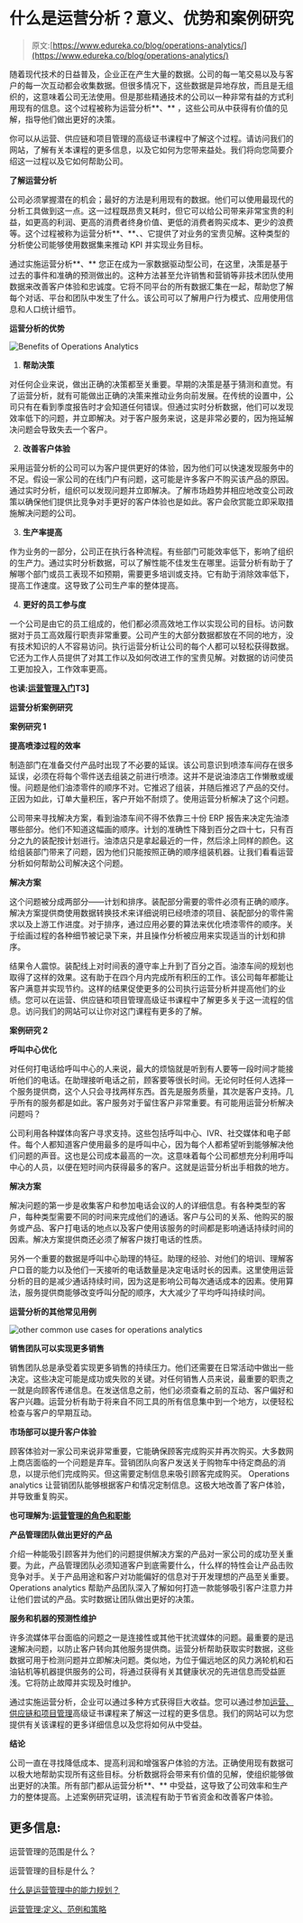 # 什么是运营分析？意义、优势和案例研究

> 原文:[https://www.edureka.co/blog/operations-analytics/](https://www.edureka.co/blog/operations-analytics/)

随着现代技术的日益普及，企业正在产生大量的数据。公司的每一笔交易以及与客户的每一次互动都会收集数据。但很多情况下，这些数据是异地存放，而且是无组织的，这意味着公司无法使用。但是那些精通技术的公司以一种非常有益的方式利用现有的信息。这个过程被称为运营分析**、** ，这些公司从中获得有价值的见解，指导他们做出更好的决策。

你可以从运营、供应链和项目管理的高级证书课程中了解这个过程。请访问我们的网站，了解有关本课程的更多信息，以及它如何为您带来益处。我们将向您简要介绍这一过程以及它如何帮助公司。

**了解运营分析**

公司必须掌握潜在的机会；最好的方法是利用现有的数据。他们可以使用最现代的分析工具做到这一点。这一过程既昂贵又耗时，但它可以给公司带来非常宝贵的利益，如更高的利润、更高的消费者终身价值、更低的消费者购买成本、更少的浪费等。这个过程被称为运营分析**、**、、它提供了对业务的宝贵见解。这种类型的分析使公司能够使用数据集来推动 KPI 并实现业务目标。

通过实施运营分析**、** 您正在成为一家数据驱动型公司，在这里，决策是基于过去的事件和准确的预测做出的。这种方法甚至允许销售和营销等非技术团队使用数据来改善客户体验和忠诚度。它将不同平台的所有数据汇集在一起，帮助您了解每个对话、平台和团队中发生了什么。该公司可以了解用户行为模式、应用使用信息和人口统计细节。

**运营分析的优势**

![Benefits of Operations Analytics](../Images/5cb80de2b6805b2f676a86e06e38b508.png)

1.  **帮助决策**

对任何企业来说，做出正确的决策都至关重要。早期的决策是基于猜测和直觉。有了运营分析，就有可能做出正确的决策来推动业务向前发展。在传统的设置中，公司只有在看到季度报告时才会知道任何错误。但通过实时分析数据，他们可以发现效率低下的问题，并立即解决。对于客户服务来说，这是非常必要的，因为拖延解决问题会导致失去一个客户。

2.  **改善客户体验**

采用运营分析的公司可以为客户提供更好的体验，因为他们可以快速发现服务中的不足。假设一家公司的在线门户有问题，这可能是许多客户不购买该产品的原因。通过实时分析，组织可以发现问题并立即解决。了解市场趋势并相应地改变公司政策以确保他们提供比竞争对手更好的客户体验也是如此。客户会欣赏能立即采取措施解决问题的公司。

3.  **生产率提高**

作为业务的一部分，公司正在执行各种流程。有些部门可能效率低下，影响了组织的生产力。通过实时分析数据，可以了解性能不佳发生在哪里。运营分析有助于了解哪个部门或员工表现不如预期，需要更多培训或支持。它有助于消除效率低下，提高工作速度。这导致了公司生产率的整体提高。

4.  **更好的员工参与度**

一个公司是由它的员工组成的，他们都必须高效地工作以实现公司的目标。访问数据对于员工高效履行职责非常重要。公司产生的大部分数据都放在不同的地方，没有技术知识的人不容易访问。执行运营分析让公司的每个人都可以轻松获得数据。它还为工作人员提供了对其工作以及如何改进工作的宝贵见解。对数据的访问使员工更加投入，工作效率更高。

**也读:[运营管理入门](https://www.edureka.co/blog/beginners-guide-to-operations-management/)T3】**

**运营分析案例研究**

**案例研究 1**

**提高喷漆过程的效率**

制造部门在准备交付产品时出现了不必要的延误。该公司意识到喷漆车间存在很多延误，必须在将每个零件送去组装之前进行喷漆。这并不是说油漆店工作懒散或缓慢。问题是他们油漆零件的顺序不对。它推迟了组装，并随后推迟了产品的交付。正因为如此，订单大量积压，客户开始不耐烦了。使用运营分析解决了这个问题。

公司带来寻找解决方案，看到油漆车间不得不依靠三十份 ERP 报告来决定先油漆哪些部分。他们不知道这幅画的顺序。计划的准确性下降到百分之四十七，只有百分之九的装配按计划进行。油漆店只是拿起最近的一件，然后涂上同样的颜色。这给组装部门带来了问题，因为他们只能按照正确的顺序组装机器。让我们看看运营分析如何帮助公司解决这个问题。

**解决方案**

这个问题被分成两部分——计划和排序。装配部分需要的零件必须有正确的顺序。解决方案提供商使用数据转换技术来详细说明已经喷漆的项目、装配部分的零件需求以及上游工作进度。对于排序，通过应用必要的算法来优化喷漆零件的顺序。关于绘画过程的各种细节被记录下来，并且操作分析被应用来实现适当的计划和排序。

结果令人震惊。装配线上对时间表的遵守率上升到了百分之百。油漆车间的规划也取得了这样的效果。这有助于在四个月内完成所有积压的工作。该公司每年都能让客户满意并实现节约。这样的结果促使更多的公司执行运营分析并提高他们的业绩。您可以在运营、供应链和项目管理高级证书课程中了解更多关于这一流程的信息。访问我们的网站可以让你对这门课程有更多的了解。

**案例研究 2**

**呼叫中心优化**

对任何打电话给呼叫中心的人来说，最大的烦恼就是听到有人要等一段时间才能接听他们的电话。在助理接听电话之前，顾客要等很长时间。无论何时任何人选择一个服务提供商，这个人只会寻找两样东西。首先是服务质量，其次是客户支持。几乎所有的服务都是如此。客户服务对于留住客户非常重要。有可能用运营分析解决问题吗？

公司利用各种媒体向客户寻求支持。这些包括呼叫中心、IVR、社交媒体和电子邮件。每个人都知道客户使用最多的是呼叫中心，因为每个人都希望听到能够解决他们问题的声音。这也是公司成本最高的一次。这意味着每个公司都想充分利用呼叫中心的人员，以便在短时间内获得最多的客户。这就是运营分析出手相救的地方。

**解决方案**

解决问题的第一步是收集客户和参加电话会议的人的详细信息。有各种类型的客户，每种类型需要不同的时间来完成他们的通话。客户与公司的关系、他购买的服务或产品、客户打电话的地点以及客户使用该服务的时间都是影响通话持续时间的因素。解决方案提供商还必须了解客户拨打电话的性质。

另外一个重要的数据是呼叫中心助理的特征。助理的经验、对他们的培训、理解客户口音的能力以及他们一天接听的电话数量是决定电话时长的因素。这里使用运营分析的目的是减少通话持续时间，因为这是影响公司每次通话成本的因素。使用算法，服务提供商能够改变呼叫分配的顺序，大大减少了平均呼叫持续时间。

**运营分析的其他常见用例**

![other common use cases for operations analytics](../Images/a0bb6a5021f9d544f4d101e67f95fa24.png)

**销售团队可以实现更多销售**

销售团队总是承受着实现更多销售的持续压力。他们还需要在日常活动中做出一些决定。这些决定可能是成功或失败的关键。对任何销售人员来说，最重要的职责之一就是向顾客传递信息。在发送信息之前，他们必须查看之前的互动、客户偏好和客户兴趣。运营分析有助于将来自不同工具的所有信息集中到一个地方，以便轻松检查与客户的早期互动。

**市场部可以提升客户体验**

顾客体验对一家公司来说非常重要，它能确保顾客完成购买并再次购买。大多数网上商店面临的一个问题是弃车。营销团队向客户发送关于购物车中待定商品的消息，以提示他们完成购买。但这需要定制信息来吸引顾客完成购买。 Operations analytics 让营销团队能够根据客户和情况定制信息。这极大地改善了客户体验，并导致重复购买。

**也可理解为:[运营管理的角色和职能](https://www.edureka.co/blog/roles-and-functions-of-operations-management/)**

**产品管理团队做出更好的产品**

介绍一种能吸引顾客并为他们的问题提供解决方案的产品对一家公司的成功至关重要。为此，产品管理团队必须知道客户到底需要什么，什么样的特性会让产品击败竞争对手。关于产品用途和客户对功能偏好的信息对于开发理想的产品至关重要。 Operations analytics 帮助产品团队深入了解如何打造一款能够吸引客户注意力并让他们尝试的产品。实时数据让团队做出更好的决策。

**服务和机器的预测性维护**

许多流媒体平台面临的问题之一是连接性或其他干扰流媒体的问题。最重要的是迅速解决问题，以防止客户转向其他服务提供商。运营分析帮助获取实时数据，这些数据可用于检测问题并立即解决问题。类似地，为位于偏远地区的风力涡轮机和石油钻机等机器提供服务的公司，将通过获得有关其健康状况的先进信息而受益匪浅。它将防止故障并实现及时维护。

通过实施运营分析，企业可以通过多种方式获得巨大收益。您可以通过参加[运营、供应链和项目管理](https://www.edureka.co/highered/advanced-program-in-operations-supply-chain-project-management-iitg)高级证书课程来了解这一过程的更多信息。我们的网站可以为您提供有关该课程的更多详细信息以及您将如何从中受益。

**结论**

公司一直在寻找降低成本、提高利润和增强客户体验的方法。正确使用现有数据可以极大地帮助实现所有这些目标。分析数据将会带来有价值的见解，使组织能够做出更好的决策。所有部门都从运营分析**、** 中受益，这导致了公司效率和生产力的整体提高。上述案例研究证明，该流程有助于节省资金和改善客户体验。

## **更多信息:**

运营管理的范围是什么？

运营管理的目标是什么？

[什么是运营管理中的能力规划？](https://www.edureka.co/blog/what-is-capacity-planning-in-operations-management/)

[运营管理:定义、范例和策略](https://www.edureka.co/blog/operations-management-definition)
